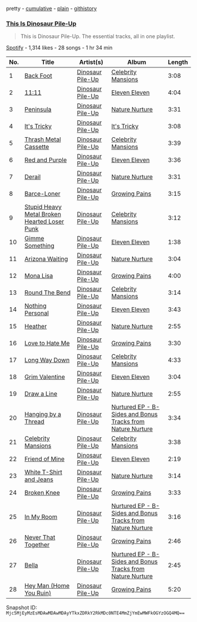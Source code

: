 pretty - [cumulative](/playlists/cumulative/37i9dQZF1DZ06evO2O8FYQ.md) - [plain](/playlists/plain/37i9dQZF1DZ06evO2O8FYQ) - [githistory](https://github.githistory.xyz/mackorone/spotify-playlist-archive/blob/main/playlists/plain/37i9dQZF1DZ06evO2O8FYQ)

### [This Is Dinosaur Pile\-Up](https://open.spotify.com/playlist/37i9dQZF1DZ06evO2O8FYQ)

> This is Dinosaur Pile\-Up\. The essential tracks, all in one playlist.

[Spotify](https://open.spotify.com/user/spotify) - 1,314 likes - 28 songs - 1 hr 34 min

| No. | Title | Artist(s) | Album | Length |
|---|---|---|---|---|
| 1 | [Back Foot](https://open.spotify.com/track/6geuGKb1jKb6TV8sGE5eaC) | [Dinosaur Pile\-Up](https://open.spotify.com/artist/4MQsNhP9u10g1xuxaJBF0S) | [Celebrity Mansions](https://open.spotify.com/album/3sWXuwJFtO7LkD4FPrJSFu) | 3:08 |
| 2 | [11:11](https://open.spotify.com/track/3HtazJXet39mz8SqZwm5NP) | [Dinosaur Pile\-Up](https://open.spotify.com/artist/4MQsNhP9u10g1xuxaJBF0S) | [Eleven Eleven](https://open.spotify.com/album/4ojK5MjWXa8blo3bAyOVbJ) | 4:04 |
| 3 | [Peninsula](https://open.spotify.com/track/0xP7KHjAjhW9rHDbT2lFnm) | [Dinosaur Pile\-Up](https://open.spotify.com/artist/4MQsNhP9u10g1xuxaJBF0S) | [Nature Nurture](https://open.spotify.com/album/01DDYdMREqxZO2ZZs1w0zk) | 3:31 |
| 4 | [It's Tricky](https://open.spotify.com/track/4zbDMXa67MBJ4h7APUeGDj) | [Dinosaur Pile\-Up](https://open.spotify.com/artist/4MQsNhP9u10g1xuxaJBF0S) | [It's Tricky](https://open.spotify.com/album/4gHLIjjsfGiNopeMqxoZMX) | 3:08 |
| 5 | [Thrash Metal Cassette](https://open.spotify.com/track/0RhYWcRxUljBv363WhAbtu) | [Dinosaur Pile\-Up](https://open.spotify.com/artist/4MQsNhP9u10g1xuxaJBF0S) | [Celebrity Mansions](https://open.spotify.com/album/3sWXuwJFtO7LkD4FPrJSFu) | 3:39 |
| 6 | [Red and Purple](https://open.spotify.com/track/6SRJtgmyjyQ5ro0LpHaPw1) | [Dinosaur Pile\-Up](https://open.spotify.com/artist/4MQsNhP9u10g1xuxaJBF0S) | [Eleven Eleven](https://open.spotify.com/album/4ojK5MjWXa8blo3bAyOVbJ) | 3:36 |
| 7 | [Derail](https://open.spotify.com/track/48bAOPXsasZVoA96Tihzdo) | [Dinosaur Pile\-Up](https://open.spotify.com/artist/4MQsNhP9u10g1xuxaJBF0S) | [Nature Nurture](https://open.spotify.com/album/01DDYdMREqxZO2ZZs1w0zk) | 3:31 |
| 8 | [Barce\-Loner](https://open.spotify.com/track/5JsxX5mxbXvgX8e8R0uH5x) | [Dinosaur Pile\-Up](https://open.spotify.com/artist/4MQsNhP9u10g1xuxaJBF0S) | [Growing Pains](https://open.spotify.com/album/3GUDZsryEmkMvrjYWhwQix) | 3:15 |
| 9 | [Stupid Heavy Metal Broken Hearted Loser Punk](https://open.spotify.com/track/0GqdnBuiNOIqMd8R4RDWEx) | [Dinosaur Pile\-Up](https://open.spotify.com/artist/4MQsNhP9u10g1xuxaJBF0S) | [Celebrity Mansions](https://open.spotify.com/album/3sWXuwJFtO7LkD4FPrJSFu) | 3:12 |
| 10 | [Gimme Something](https://open.spotify.com/track/0SEXpfW8WE1GlJBoRYaM37) | [Dinosaur Pile\-Up](https://open.spotify.com/artist/4MQsNhP9u10g1xuxaJBF0S) | [Eleven Eleven](https://open.spotify.com/album/4ojK5MjWXa8blo3bAyOVbJ) | 1:38 |
| 11 | [Arizona Waiting](https://open.spotify.com/track/2fAILrDcZY2MGkduWxXuok) | [Dinosaur Pile\-Up](https://open.spotify.com/artist/4MQsNhP9u10g1xuxaJBF0S) | [Nature Nurture](https://open.spotify.com/album/01DDYdMREqxZO2ZZs1w0zk) | 3:04 |
| 12 | [Mona Lisa](https://open.spotify.com/track/6mVOKsjpRcm7QfFvugK4WZ) | [Dinosaur Pile\-Up](https://open.spotify.com/artist/4MQsNhP9u10g1xuxaJBF0S) | [Growing Pains](https://open.spotify.com/album/3GUDZsryEmkMvrjYWhwQix) | 4:00 |
| 13 | [Round The Bend](https://open.spotify.com/track/3pYEOC4YluYylx12kstL5L) | [Dinosaur Pile\-Up](https://open.spotify.com/artist/4MQsNhP9u10g1xuxaJBF0S) | [Celebrity Mansions](https://open.spotify.com/album/3sWXuwJFtO7LkD4FPrJSFu) | 3:14 |
| 14 | [Nothing Personal](https://open.spotify.com/track/3lEEVEb1aJMwa9BKzPttAU) | [Dinosaur Pile\-Up](https://open.spotify.com/artist/4MQsNhP9u10g1xuxaJBF0S) | [Eleven Eleven](https://open.spotify.com/album/4ojK5MjWXa8blo3bAyOVbJ) | 3:43 |
| 15 | [Heather](https://open.spotify.com/track/2X2WIIVRYQqeOkczFUzP92) | [Dinosaur Pile\-Up](https://open.spotify.com/artist/4MQsNhP9u10g1xuxaJBF0S) | [Nature Nurture](https://open.spotify.com/album/01DDYdMREqxZO2ZZs1w0zk) | 2:55 |
| 16 | [Love to Hate Me](https://open.spotify.com/track/0glicUGi6G8zIJxXQ0sLFJ) | [Dinosaur Pile\-Up](https://open.spotify.com/artist/4MQsNhP9u10g1xuxaJBF0S) | [Growing Pains](https://open.spotify.com/album/3GUDZsryEmkMvrjYWhwQix) | 3:30 |
| 17 | [Long Way Down](https://open.spotify.com/track/0brsE4TsZc6yyj9BVnrYpm) | [Dinosaur Pile\-Up](https://open.spotify.com/artist/4MQsNhP9u10g1xuxaJBF0S) | [Celebrity Mansions](https://open.spotify.com/album/3sWXuwJFtO7LkD4FPrJSFu) | 4:33 |
| 18 | [Grim Valentine](https://open.spotify.com/track/006Bhk6TqUiVEGQJVQ912y) | [Dinosaur Pile\-Up](https://open.spotify.com/artist/4MQsNhP9u10g1xuxaJBF0S) | [Eleven Eleven](https://open.spotify.com/album/4ojK5MjWXa8blo3bAyOVbJ) | 3:04 |
| 19 | [Draw a Line](https://open.spotify.com/track/6xdVonW6VUcQsqsQrr5voE) | [Dinosaur Pile\-Up](https://open.spotify.com/artist/4MQsNhP9u10g1xuxaJBF0S) | [Nature Nurture](https://open.spotify.com/album/01DDYdMREqxZO2ZZs1w0zk) | 2:55 |
| 20 | [Hanging by a Thread](https://open.spotify.com/track/531CCqquFFRIADRMcObVrz) | [Dinosaur Pile\-Up](https://open.spotify.com/artist/4MQsNhP9u10g1xuxaJBF0S) | [Nurtured EP \- B\-Sides and Bonus Tracks from Nature Nurture](https://open.spotify.com/album/08UCZsDHQq9RcfuQO026T5) | 3:34 |
| 21 | [Celebrity Mansions](https://open.spotify.com/track/2cGYrleMCxBKTYbsiGXF56) | [Dinosaur Pile\-Up](https://open.spotify.com/artist/4MQsNhP9u10g1xuxaJBF0S) | [Celebrity Mansions](https://open.spotify.com/album/3sWXuwJFtO7LkD4FPrJSFu) | 3:38 |
| 22 | [Friend of Mine](https://open.spotify.com/track/7MymHLfjUkw9udMaMjqSOp) | [Dinosaur Pile\-Up](https://open.spotify.com/artist/4MQsNhP9u10g1xuxaJBF0S) | [Eleven Eleven](https://open.spotify.com/album/4ojK5MjWXa8blo3bAyOVbJ) | 2:19 |
| 23 | [White T\-Shirt and Jeans](https://open.spotify.com/track/6DqehBSiRdtI3qvEeAcUk3) | [Dinosaur Pile\-Up](https://open.spotify.com/artist/4MQsNhP9u10g1xuxaJBF0S) | [Nature Nurture](https://open.spotify.com/album/01DDYdMREqxZO2ZZs1w0zk) | 3:14 |
| 24 | [Broken Knee](https://open.spotify.com/track/75vR9yvIpqKdQv5CneGDP0) | [Dinosaur Pile\-Up](https://open.spotify.com/artist/4MQsNhP9u10g1xuxaJBF0S) | [Growing Pains](https://open.spotify.com/album/3GUDZsryEmkMvrjYWhwQix) | 3:33 |
| 25 | [In My Room](https://open.spotify.com/track/4VoocBHWXw2LgjbDG5eTJs) | [Dinosaur Pile\-Up](https://open.spotify.com/artist/4MQsNhP9u10g1xuxaJBF0S) | [Nurtured EP \- B\-Sides and Bonus Tracks from Nature Nurture](https://open.spotify.com/album/08UCZsDHQq9RcfuQO026T5) | 3:16 |
| 26 | [Never That Together](https://open.spotify.com/track/76gUncyZyZY47TMtyLByv3) | [Dinosaur Pile\-Up](https://open.spotify.com/artist/4MQsNhP9u10g1xuxaJBF0S) | [Growing Pains](https://open.spotify.com/album/3GUDZsryEmkMvrjYWhwQix) | 2:46 |
| 27 | [Bella](https://open.spotify.com/track/1HZAdnHEMtYT4f4L4zU2mH) | [Dinosaur Pile\-Up](https://open.spotify.com/artist/4MQsNhP9u10g1xuxaJBF0S) | [Nurtured EP \- B\-Sides and Bonus Tracks from Nature Nurture](https://open.spotify.com/album/08UCZsDHQq9RcfuQO026T5) | 2:45 |
| 28 | [Hey Man \(Home You Ruin\)](https://open.spotify.com/track/6GFqj7vEpTwcCG3LqRwjN7) | [Dinosaur Pile\-Up](https://open.spotify.com/artist/4MQsNhP9u10g1xuxaJBF0S) | [Growing Pains](https://open.spotify.com/album/3GUDZsryEmkMvrjYWhwQix) | 5:20 |

Snapshot ID: `Mjc5MjEyMzEsMDAwMDAwMDAyYTkxZDRkY2RkMDc0NTE4MmZjYmEwMWFkOGYzOGQ4MQ==`
